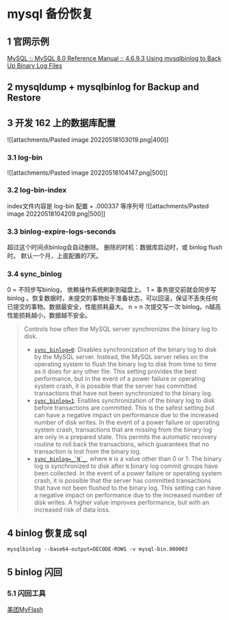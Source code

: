 # mysql 备份恢复
## 1 官网示例
[MySQL :: MySQL 8.0 Reference Manual :: 4.6.9.3 Using mysqlbinlog to Back Up Binary Log Files](https://dev.mysql.com/doc/refman/8.0/en/mysqlbinlog-backup.html)

## 2 mysqldump + mysqlbinlog for Backup and Restore



## 3 开发 162 上的数据库配置

![[attachments/Pasted image 20220518103019.png|400]]
### 3.1 log-bin
![[attachments/Pasted image 20220518104147.png|500]]

### 3.2 log-bin-index
index文件内容是 log-bin 配置 + .000337 等序列号
![[attachments/Pasted image 20220518104209.png|500]]

### 3.3 binlog-expire-logs-seconds
超过这个时间点binlog会自动删除。
删除的时机：数据库启动时，或 binlog flush 时。
默认一个月，上面配置的7天。

### 3.4 sync_binlog
0 = 不同步写binlog， 依赖操作系统刷新到磁盘上。
1 = 事务提交前就会同步写 binlog 。恢复数据时，未提交的事物处于准备状态，可以回滚，保证不丢失任何已提交的事物。数据最安全，性能损耗最大。
n = n 次提交写一次 binlog。n越高性能损耗越小，数据越不安全。

>Controls how often the MySQL server synchronizes the binary log to disk.
>
> -   [`sync_binlog=0`](dfile:///Users/jun/Library/Application%20Support/Dash/DocSets/MySQL/MySQL.docset/Contents/Resources/Documents/replication.html#sysvar_sync_binlog): Disables synchronization of the binary log to disk by the MySQL server. Instead, the MySQL server relies on the operating system to flush the binary log to disk from time to time as it does for any other file. This setting provides the best performance, but in the event of a power failure or operating system crash, it is possible that the server has committed transactions that have not been synchronized to the binary log.
> -   [`sync_binlog=1`](dfile:///Users/jun/Library/Application%20Support/Dash/DocSets/MySQL/MySQL.docset/Contents/Resources/Documents/replication.html#sysvar_sync_binlog): Enables synchronization of the binary log to disk before transactions are committed. This is the safest setting but can have a negative impact on performance due to the increased number of disk writes. In the event of a power failure or operating system crash, transactions that are missing from the binary log are only in a prepared state. This permits the automatic recovery routine to roll back the transactions, which guarantees that no transaction is lost from the binary log.
> -   [``sync_binlog=_`N`_``](dfile:///Users/jun/Library/Application%20Support/Dash/DocSets/MySQL/MySQL.docset/Contents/Resources/Documents/replication.html#sysvar_sync_binlog), where _`N`_ is a value other than 0 or 1: The binary log is synchronized to disk after `N` binary log commit groups have been collected. In the event of a power failure or operating system crash, it is possible that the server has committed transactions that have not been flushed to the binary log. This setting can have a negative impact on performance due to the increased number of disk writes. A higher value improves performance, but with an increased risk of data loss.

## 4 binlog 恢复成 sql
```shell
mysqlbinlog --base64-output=DECODE-ROWS -v mysql-bin.000003
```

## 5 binlog 闪回
### 5.1 闪回工具
[美团MyFlash](https://tech.meituan.com/2017/11/17/mysql-flashback.html)





